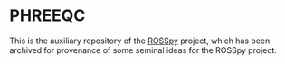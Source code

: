 # PHREEQC

This is the auxiliary repository of the [ROSSpy](https://github.com/freiburgermsu/rosspy) project, which has been archived for provenance of some seminal ideas for the ROSSpy project. 
